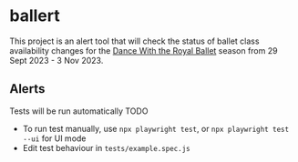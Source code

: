 # ballert

This project is an alert tool that will check the status of ballet class availability changes for the 
[Dance With the Royal Ballet](https://www.roh.org.uk/tickets-and-events/dance-with-the-royal-ballet-dates) season from 29 Sept 2023 - 3 Nov 2023.

## Alerts

Tests will be run automatically TODO

- To run test manually, use `npx playwright test`, or `npx playwright test --ui` for UI mode
- Edit test behaviour in `tests/example.spec.js`